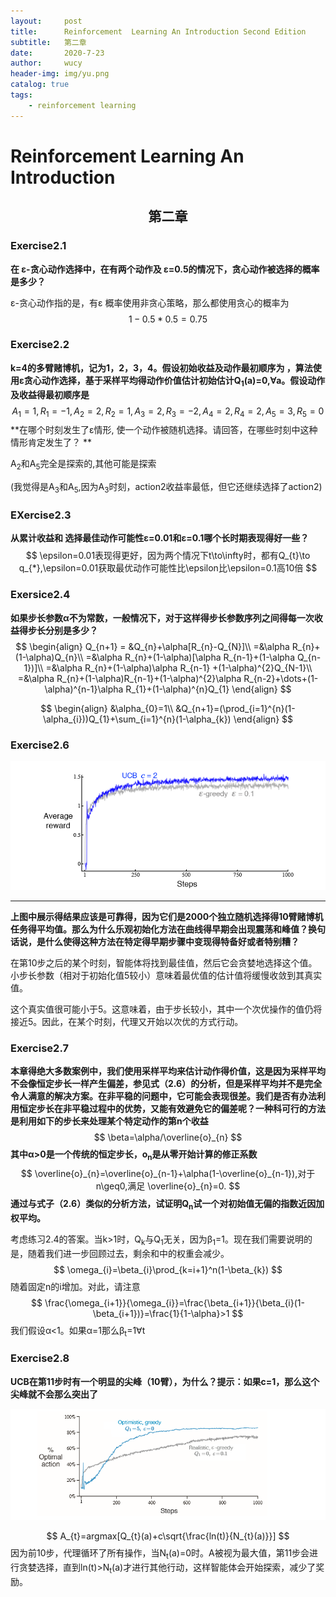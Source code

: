 ```yaml
---
layout:     post
title:      Reinforcement  Learning An Introduction Second Edition 
subtitle:   第二章
date:       2020-7-23
author:     wucy
header-img: img/yu.png
catalog: true
tags:
    - reinforcement learning
---
```


# Reinforcement  Learning An Introduction

## <center>第二章</center>



### Exercise2.1

**在  &epsilon;-贪心动作选择中，在有两个动作及 &epsilon;=0.5的情况下，贪心动作被选择的概率是多少？**

&epsilon;-贪心动作指的是，有&epsilon; 概率使用非贪心策略，那么都使用贪心的概率为
$$
1-0.5*0.5 = 0.75
$$

### Exercise2.2

**k=4的多臂赌博机，记为1，2，3，4。假设初始收益及动作最初顺序为 ，算法使用&epsilon;贪心动作选择，基于采样平均得动作价值估计初始估计Q<sub>1</sub>(a)=0,&forall;a。假设动作及收益得最初顺序是**
$$
A_{1}=1,R_{1}=-1,A_{2}=2,R_{2}=1,
A_{3}=2,R_{3}=-2,A_{4}=2,R_{4}=2,
A_{5}=3,R_{5}=0
$$
**在哪个时刻发生了&epsilon;情形, 使一个动作被随机选择。请回答，在哪些时刻中这种情形肯定发生了？ **

A<sub>2</sub>和A<sub>5</sub>完全是探索的,其他可能是探索

(我觉得是A<sub>3</sub>和A<sub>5</sub>,因为A<sub>3</sub>时刻，action2收益率最低，但它还继续选择了action2)


### EXercise2.3

**从累计收益和 选择最佳动作可能性&epsilon;=0.01和&epsilon;=0.1哪个长时期表现得好一些？**
$$
\epsilon=0.01表现得更好，因为两个情况下t\to\infty时，都有Q_{t}\to q_{*},\epsilon=0.01获取最优动作可能性比\epsilon比\epsilon=0.1高10倍
$$

### Exersice2.4

**如果步长参数&alpha;不为常数，一般情况下，对于这样得步长参数序列之间得每一次收益得步长分别是多少？**
$$
\begin{align}
Q_{n+1} = &Q_{n}+\alpha[R_{n}-Q_{N}]\\
=&\alpha R_{n}+(1-\alpha)Q_{n}\\
=&\alpha R_{n}+(1-\alpha)[\alpha R_{n-1}+(1-\alpha Q_{n-1})]\\
=&\alpha R_{n}+(1-\alpha)\alpha R_{n-1} +(1-\alpha)^{2}Q_{N-1}\\
=&\alpha R_{n}+(1-\alpha)R_{n-1}+(1-\alpha)^{2}\alpha R_{n-2}+\dots+(1-\alpha)^{n-1}\alpha R_{1}+(1-\alpha)^{n}Q_{1}
\end{align}
$$

$$
\begin{align}
&\alpha_{0}=1\\
&Q_{n+1}=(\prod_{i=1}^{n}(1-\alpha_{i}))Q_{1}+\sum_{i=1}^{n}(1-\alpha_{k})
\end{align}
$$


### Exercise2.6

![](../img/ex25.png)

****

**上图中展示得结果应该是可靠得，因为它们是2000个独立随机选择得10臂赌博机任务得平均值。那么为什么乐观初始化方法在曲线得早期会出现震荡和峰值？换句话说，是什么使得这种方法在特定得早期步骤中变现得特备好或者特别糟？**

在第10步之后的某个时刻，智能体将找到最佳值，然后它会贪婪地选择这个值。小步长参数（相对于初始化值5较小）意味着最优值的估计值将缓慢收敛到其真实值。

这个真实值很可能小于5。这意味着，由于步长较小，其中一个次优操作的值仍将接近5。因此，在某个时刻，代理又开始以次优的方式行动。

### Exercise2.7

**本章得绝大多数案例中，我们使用采样平均来估计动作得价值，这是因为采样平均不会像恒定步长一样产生偏差，参见式（2.6）的分析，但是采样平均并不是完全令人满意的解决方案。在非平稳的问题中，它可能会表现很差。我们是否有办法利用恒定步长在非平稳过程中的优势，又能有效避免它的偏差呢？一种科可行的方法是利用如下的步长来处理某个特定动作的第n个收益**
$$
\beta=\alpha/\overline{o}_{n}
$$
**其中&alpha;>0是一个传统的恒定步长，o<sub>n</sub>是从零开始计算的修正系数**
$$
\overline{o}_{n}=\overline{o}_{n-1}+\alpha(1-\overline{o}_{n-1}),对于n\geq0,满足 \overline{o}_{n}=0.
$$
**通过与式子（2.6）类似的分析方法，试证明Q<sub>n</sub>试一个对初始值无偏的指数近因加权平均。**



考虑练习2.4的答案。当k>1时，Q<sub>k</sub>与Q<sub>1</sub>无关，因为β<sub>1</sub>=1。现在我们需要说明的是，随着我们进一步回顾过去，剩余和中的权重会减少。
$$
\omega_{i}=\beta_{i}\prod_{k=i+1}^n(1-\beta_{k})
$$
随着固定n的i增加。对此，请注意
$$
\frac{\omega_{i+1}}{\omega_{i}}=\frac{\beta_{i+1}}{\beta_{i}(1-\beta_{i+1})}=\frac{1}{1-\alpha}>1
$$
我们假设&alpha;<1。如果&alpha;=1那么&beta;<sub>t</sub>=1&forall;t





### Exercise2.8

**UCB在第11步时有一个明显的尖峰（10臂），为什么？提示：如果c=1，那么这个尖峰就不会那么突出了**

![ex2.8](../img/ex28.png)

$$
A_{t}=argmax[Q_{t}(a)+c\sqrt{\frac{ln(t)}{N_{t}(a)}}]
$$
因为前10步，代理循环了所有操作，当N<sub>t</sub>(a)=0时。A被视为最大值，第11步会进行贪婪选择，直到ln(t)>N<sub>t</sub>(a)才进行其他行动，这样智能体会开始探索，减少了奖励。